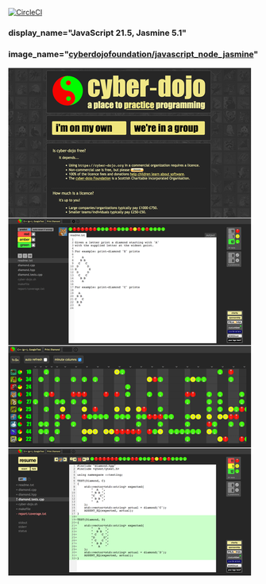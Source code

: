 [![CircleCI](https://circleci.com/gh/cyber-dojo-start-points/javascript-jasmine.svg?style=svg)](https://circleci.com/gh/cyber-dojo-start-points/javascript-jasmine)

### display_name="JavaScript 21.5, Jasmine 5.1"
### image_name="[cyberdojofoundation/javascript_node_jasmine](https://hub.docker.com/repository/docker/cyberdojofoundation/javascript_node_jasmine)"

![cyber-dojo.org home page](https://github.com/cyber-dojo/cyber-dojo/blob/master/shared/home_page_snapshot.png)
